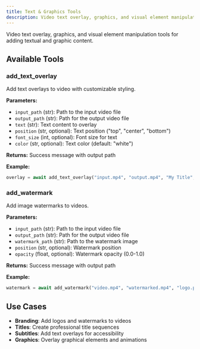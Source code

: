```yaml
---
title: Text & Graphics Tools
description: Video text overlay, graphics, and visual element manipulation tools
---
```


Video text overlay, graphics, and visual element manipulation tools for adding textual and graphic content.

## Available Tools

### add_text_overlay
Add text overlays to video with customizable styling.

**Parameters:**
- `input_path` (str): Path to the input video file
- `output_path` (str): Path for the output video file
- `text` (str): Text content to overlay
- `position` (str, optional): Text position ("top", "center", "bottom")
- `font_size` (int, optional): Font size for text
- `color` (str, optional): Text color (default: "white")

**Returns:** Success message with output path

**Example:**
```python
overlay = await add_text_overlay("input.mp4", "output.mp4", "My Title", position="top", font_size=48)
```

### add_watermark
Add image watermarks to videos.

**Parameters:**
- `input_path` (str): Path to the input video file
- `output_path` (str): Path for the output video file
- `watermark_path` (str): Path to the watermark image
- `position` (str, optional): Watermark position
- `opacity` (float, optional): Watermark opacity (0.0-1.0)

**Returns:** Success message with output path

**Example:**
```python
watermark = await add_watermark("video.mp4", "watermarked.mp4", "logo.png", opacity=0.7)
```

## Use Cases

- **Branding**: Add logos and watermarks to videos
- **Titles**: Create professional title sequences
- **Subtitles**: Add text overlays for accessibility
- **Graphics**: Overlay graphical elements and animations